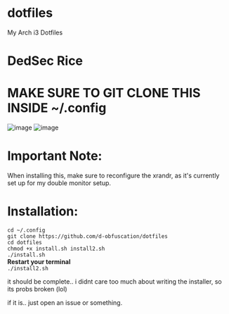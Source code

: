# dotfiles
My Arch i3 Dotfiles
# DedSec Rice

# MAKE SURE TO GIT CLONE THIS INSIDE ~/.config

![image](https://github.com/d-obfuscation/dotfiles/assets/130487372/8617e374-abd5-4f9b-b368-568b5d46e13b) ![image](https://github.com/d-obfuscation/dotfiles/assets/130487372/6552e3ea-58bb-44be-b867-3437e15c82fc)

# Important Note:
When installing this, make sure to reconfigure the xrandr, as it's currently set up for my double monitor setup.

#
# Installation:
`cd ~/.config`<br>
`git clone https://github.com/d-obfuscation/dotfiles`<br>
`cd dotfiles`<br>
`chmod +x install.sh install2.sh`<br>
`./install.sh`<br>
**Restart your terminal**<br>
`./install2.sh`<br>

it should be complete.. i didnt care too much about writing the installer, so its probs broken (lol)

if it is.. just open an issue or something.
